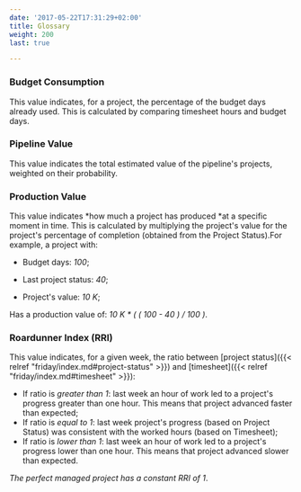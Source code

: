 ```yaml
---
date: '2017-05-22T17:31:29+02:00'
title: Glossary
weight: 200
last: true

---
```

### Budget Consumption

This value indicates, for a project, the percentage of the budget days already used. This is calculated by comparing timesheet hours and budget days.

### Pipeline Value

This value indicates the total estimated value of the pipeline's projects, weighted on their probability.

### Production Value

This value indicates *how much a project has produced *at a specific moment in time. This is calculated by multiplying the project's value for the project's percentage of completion (obtained from the Project Status).For example, a project with:

* Budget days: _100_;

* Last project status: _40_;

* Project's value: _10 K_;

Has a production value of: _10 K * ( ( 100 - 40 ) / 100 )_.

### Roardunner Index (RRI)

This value indicates, for a given week, the ratio between [project status]({{< relref "friday/index.md#project-status" >}}) and [timesheet]({{< relref "friday/index.md#timesheet" >}}):

* If ratio is _greater than 1_: last week an hour of work led to a project's progress greater than one hour. This means that project advanced faster than expected;
* If ratio is _equal to 1_: last week project's progress (based on Project Status) was consistent with the worked hours (based on Timesheet);
* If ratio is _lower than 1_: last week an hour of work led to a project's progress lower than one hour. This means that project advanced slower than expected.&nbsp;

_The perfect managed project has a constant RRI of 1_.